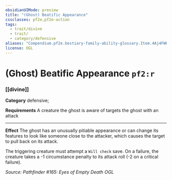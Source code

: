 ```yaml
---
obsidianUIMode: preview
title: "(Ghost) Beatific Appearance"
cssclasses: pf2e,pf2e-action
tags:
  - trait/divine
  - trait/
  - category/defensive
aliases: "Compendium.pf2e.bestiary-family-ability-glossary.Item.4Aj4FWKObfMYoSvh"
license: OGL
---
```

# (Ghost) Beatific Appearance `pf2:r`

### [[divine]]

**Category** defensive; 




**Requirements** A creature the ghost is aware of targets the ghost with an attack

* * *

**Effect** The ghost has an unusually pitiable appearance or can change its features to look like someone close to the attacker, which causes the target to pull back on its attack.

The triggering creature must attempt a `Will check` save. On a failure, the creature takes a -1 circumstance penalty to its attack roll (-2 on a critical failure).

*Source: Pathfinder #165: Eyes of Empty Death*
*OGL*
